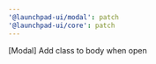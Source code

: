 ```yaml
---
'@launchpad-ui/modal': patch
'@launchpad-ui/core': patch
---
```


[Modal] Add class to body when open
